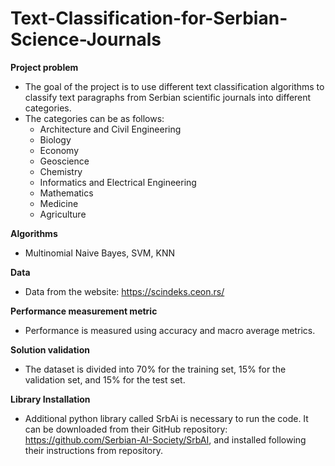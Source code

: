 # Text-Classification-for-Serbian-Science-Journals

**Project problem**
- The goal of the project is to use different text classification algorithms to classify text paragraphs from Serbian scientific journals into different categories.
- The categories can be as follows:
  - Architecture and Civil Engineering
  - Biology
  - Economy
  - Geoscience
  - Chemistry
  - Informatics and Electrical Engineering
  - Mathematics
  - Medicine
  - Agriculture

**Algorithms** 
- Multinomial Naive Bayes, SVM, KNN

**Data**
- Data from the website: https://scindeks.ceon.rs/

**Performance measurement metric**
- Performance is measured using accuracy and macro average metrics.

**Solution validation**
- The dataset is divided into 70% for the training set, 15% for the validation set, and 15% for the test set.


**Library Installation**
- Additional python library called SrbAi is necessary to run the code. It can be downloaded from their GitHub repository: https://github.com/Serbian-AI-Society/SrbAI, and installed following their instructions from repository.
